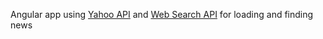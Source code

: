 Angular app using [Yahoo API](https://rapidapi.com/apidojo/api/yh-finance) and [Web Search API](https://rapidapi.com/contextualwebsearch/api/web-search) for loading and finding news
